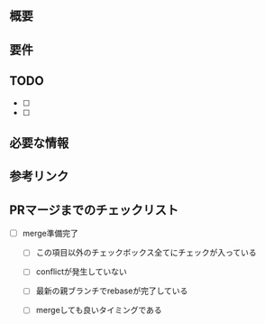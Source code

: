 ## 概要

## 要件

## TODO
- [ ]
- [ ]

## 必要な情報

## 参考リンク

## PRマージまでのチェックリスト
- [ ] merge準備完了
  - [ ] この項目以外のチェックボックス全てにチェックが入っている
  - [ ] conflictが発生していない
  - [ ] 最新の親ブランチでrebaseが完了している
  - [ ] mergeしても良いタイミングである

